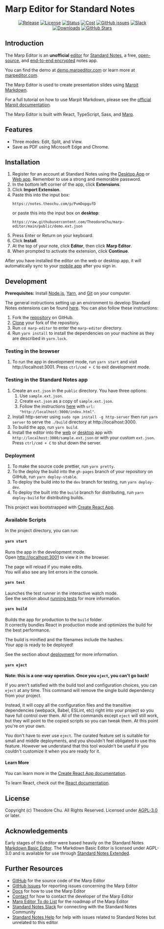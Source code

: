 # Marp Editor for Standard Notes

<div align="center">

[![Release](https://img.shields.io/github/release/theodorechu/marp-editor.svg)](https://github.com/theodorechu/marp-editor/releases)
[![License](https://img.shields.io/github/license/theodorechu/marp-editor?color=blue)](https://github.com/theodorechu/marp-editor/blob/main/LICENSE)
[![Status](https://img.shields.io/badge/status-open%20beta-green.svg)](https://marpeditor.com/#installation)
[![Cost](https://img.shields.io/badge/cost-free-darkgreen.svg)](https://marpeditor.com/#installation)
[![GitHub issues](https://img.shields.io/github/issues/theodorechu/marp-editor.svg)](https://github.com/theodorechu/marp-editor/issues/)
[![Slack](https://img.shields.io/badge/slack-standardnotes-CC2B5E.svg?style=flat&logo=slack)](https://standardnotes.org/slack)
[![Downloads](https://img.shields.io/github/downloads/theodorechu/marp-editor/total.svg?style=flat)](https://github.com/theodorechu/marp-editor/releases)
[![GitHub Stars](https://img.shields.io/github/stars/theodorechu/marp-editor?style=social)](https://github.com/theodorechu/marp-editor)

</div>

## Introduction

The Marp Editor is an **unofficial** [editor](https://standardnotes.org/help/77/what-are-editors) for [Standard Notes](https://standardnotes.org), a free, [open-source](https://standardnotes.org/knowledge/5/what-is-free-and-open-source-software), and [end-to-end encrypted](https://standardnotes.org/knowledge/2/what-is-end-to-end-encryption) notes app.

You can find the demo at [demo.marpeditor.com](https://demo.marpeditor.com) or learn more at [marpeditor.com](https://marpeditor.com).

The Marp Editor is used to create presentation slides using [Marpit Markdown](https://marpit.marp.app/markdown).

For a full tutorial on how to use Marpit Markdown, please see the [official Marpit documentation](https://marpit.marp.app/markdown).

The Marp Editor is built with React, TypeScript, Sass, and [Marp](https://marp.app).

## Features

- Three modes: Edit, Split, and View.
- Save as PDF using Microsoft Edge and Chrome.

## Installation

1. Register for an account at Standard Notes using the [Desktop App](https://standardnotes.org/download) or [Web app](https://app.standardnotes.org). Remember to use a strong and memorable password.
2. In the bottom left corner of the app, click **Extensions**.
3. Click **Import Extension**.
4. Paste this into the input box:
   ```
   https://notes.theochu.com/p/PvmDopgufD
   ```
   or paste this into the input box on **desktop**:
   ```
   https://raw.githubusercontent.com/TheodoreChu/marp-editor/main/public/demo.ext.json
   ```
5. Press Enter or Return on your keyboard.
6. Click **Install**.
7. At the top of your note, click **Editor**, then click **Marp Editor**.
8. When prompted to activate the extension, click **Continue**.

After you have installed the editor on the web or desktop app, it will automatically sync to your [mobile app](https://standardnotes.org/download) after you sign in.

## Development

**Prerequisites:** Install [Node.js](https://nodejs.org/en/), [Yarn](https://classic.yarnpkg.com/en/docs/install/), and [Git](https://github.com/git-guides/install-git) on your computer.

The general instructions setting up an environment to develop Standard Notes extensions can be found [here](https://docs.standardnotes.org/extensions/local-setup). You can also follow these instructions:

1. Fork the [repository](https://github.com/theodorechu/marp-editor) on GitHub.
2. [Clone](https://help.github.com/en/github/creating-cloning-and-archiving-repositories/cloning-a-repository) your fork of the repository.
3. Run `cd marp-editor` to enter the `marp-editor` directory.
4. Run `yarn install` to install the dependencies on your machine as they are described in `yarn.lock`.

### Testing in the browser

1. To run the app in development mode, run `yarn start` and visit http://localhost:3001. Press `ctrl/cmd + C` to exit development mode.

### Testing in the Standard Notes app

1.  Create an `ext.json` in the `public` directory. You have three options:
    1.  Use `sample.ext.json`.
    2.  Create `ext.json` as a copy of `sample.ext.json`.
    3.  Follow the instructions [here](https://docs.standardnotes.org/extensions/local-setup) with `url: "http://localhost:3000/index.html"`.
2.  Install http-server using `sudo npm install -g http-server` then run `yarn server` to serve the `./build` directory at http://localhost:3000.
3.  To build the app, run `yarn build`.
4.  Install the editor into the [web](https://app.standardnotes.org) or [desktop](https://standardnotes.org/download) app with `http://localhost:3000/sample.ext.json` or with your custom `ext.json`. Press `ctrl/cmd + C` to shut down the server.

### Deployment

1. To make the source code prettier, run `yarn pretty`.
2. To the deploy the build into the `gh-pages` branch of your repository on GitHub, run `yarn deploy-stable`.
3. To deploy the build into to the `dev` branch for testing, run `yarn deploy-dev`.
4. To deploy the built into the `build` branch for distributing, run `yarn deploy-build` for distributing builds.

This project was bootstrapped with [Create React App](https://github.com/facebook/create-react-app).

### Available Scripts

In the project directory, you can run:

#### `yarn start`

Runs the app in the development mode.\
Open [http://localhost:3001](http://localhost:3001) to view it in the browser.

The page will reload if you make edits.\
You will also see any lint errors in the console.

#### `yarn test`

Launches the test runner in the interactive watch mode.\
See the section about [running tests](https://facebook.github.io/create-react-app/docs/running-tests) for more information.

#### `yarn build`

Builds the app for production to the `build` folder.\
It correctly bundles React in production mode and optimizes the build for the best performance.

The build is minified and the filenames include the hashes.\
Your app is ready to be deployed!

See the section about [deployment](https://facebook.github.io/create-react-app/docs/deployment) for more information.

#### `yarn eject`

**Note: this is a one-way operation. Once you `eject`, you can't go back!**

If you aren't satisfied with the build tool and configuration choices, you can `eject` at any time. This command will remove the single build dependency from your project.

Instead, it will copy all the configuration files and the transitive dependencies (webpack, Babel, ESLint, etc) right into your project so you have full control over them. All of the commands except `eject` will still work, but they will point to the copied scripts so you can tweak them. At this point you're on your own.

You don't have to ever use `eject`. The curated feature set is suitable for small and middle deployments, and you shouldn't feel obligated to use this feature. However we understand that this tool wouldn't be useful if you couldn't customize it when you are ready for it.

#### Learn More

You can learn more in the [Create React App documentation](https://facebook.github.io/create-react-app/docs/getting-started).

To learn React, check out the [React documentation](https://reactjs.org/).

## License

Copyright (c) Theodore Chu. All Rights Reserved. Licensed under [AGPL-3.0](https://github.com/TheodoreChu/marp-editor/blob/main/LICENSE) or later.

## Acknowledgements

Early stages of this editor were based heavily on the Standard Notes [Markdown Basic Editor](https://github.com/standardnotes/markdown-basic). The Markdown Basic Editor is licensed under AGPL-3.0 and is available for use through [Standard Notes Extended](https://standardnotes.org/extensions).

## Further Resources

- [GitHub](https://github.com/TheodoreChu/marp-editor) for the source code of the Marp Editor
- [GitHub Issues](https://github.com/TheodoreChu/marp-editor/issues) for reporting issues concerning the Marp Editor
- [Docs](https://docs.theochu.com/marp-editor) for how to use the Marp Editor
- [Contact](https://theochu.com/contact) for how to contact the developer of the Marp Editor
- [Marp Editor To do List](https://github.com/TheodoreChu/marp-editor/projects/1) for the roadmap of the Marp Editor
- [Standard Notes Slack](https://standardnotes.org/slack) for connecting with the Standard Notes Community
- [Standard Notes Help](https://standardnotes.org/help) for help with issues related to Standard Notes but unrelated to this editor
